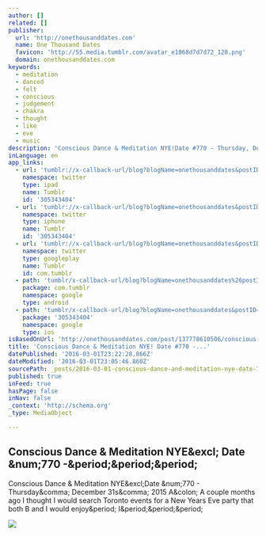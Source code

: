 ```yaml
---
author: []
related: []
publisher:
  url: 'http://onethousanddates.com'
  name: One Thousand Dates
  favicon: 'http://55.media.tumblr.com/avatar_e1068d7d7d72_128.png'
  domain: onethousanddates.com
keywords:
  - meditation
  - danced
  - felt
  - conscious
  - judgement
  - chakra
  - thought
  - like
  - eve
  - music
description: 'Conscious Dance & Meditation NYE!Date #770 - Thursday, December 31s, 2015 A: A couple months ago I thought I would search Toronto events for a New Years Eve party that both B and I would enjoy. I...'
inLanguage: en
app_links:
  - url: 'tumblr://x-callback-url/blog?blogName=onethousanddates&postID=137778610506&referrer=twitter-cards'
    namespace: twitter
    type: ipad
    name: Tumblr
    id: '305343404'
  - url: 'tumblr://x-callback-url/blog?blogName=onethousanddates&postID=137778610506&referrer=twitter-cards'
    namespace: twitter
    type: iphone
    name: Tumblr
    id: '305343404'
  - url: 'tumblr://x-callback-url/blog?blogName=onethousanddates&postID=137778610506&referrer=twitter-cards'
    namespace: twitter
    type: googleplay
    name: Tumblr
    id: com.tumblr
  - path: 'tumblr/x-callback-url/blog?blogName=onethousanddates%26postID=137778610506'
    package: com.tumblr
    namespace: google
    type: android
  - path: 'tumblr/x-callback-url/blog?blogName=onethousanddates&postID=137778610506'
    package: '305343404'
    namespace: google
    type: ios
isBasedOnUrl: 'http://onethousanddates.com/post/137778610506/conscious-dance-meditation-nye-date-770'
title: 'Conscious Dance & Meditation NYE! Date #770 -...'
datePublished: '2016-03-01T23:22:28.866Z'
dateModified: '2016-03-01T23:05:46.860Z'
sourcePath: _posts/2016-03-01-conscious-dance-and-meditation-nye-date-770-.md
published: true
inFeed: true
hasPage: false
inNav: false
_context: 'http://schema.org'
_type: MediaObject

---
```

<article style=""><h1>Conscious Dance &amp; Meditation NYE&amp;excl; Date &amp;num;770 -&amp;period;&amp;period;&amp;period;</h1><p>Conscious Dance &amp; Meditation NYE&amp;excl;Date &amp;num;770 - Thursday&amp;comma; December 31s&amp;comma; 2015 A&amp;colon; A couple months ago I thought I would search Toronto events for a New Years Eve party that both B and I would enjoy&amp;period; I&amp;period;&amp;period;&amp;period;</p><img src="http://56.media.tumblr.com/d64d4590aea33438f88f89d5cbe815ff/tumblr_o0cizyrMBY1swsad1o3_500.jpg" /></article>